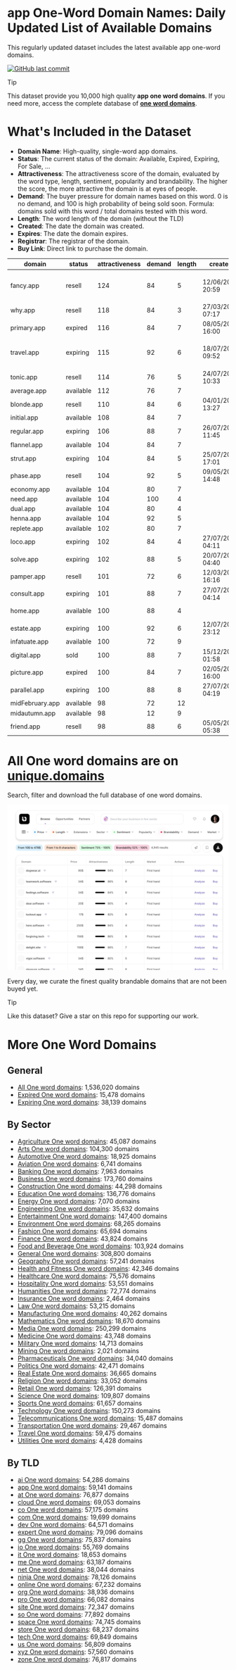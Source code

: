 
# **app One-Word Domain Names**: Daily Updated List of Available Domains

This regularly updated dataset includes the latest available app one-word domains.

[![GitHub last commit](https://img.shields.io/github/last-commit/UniqueDomains/app-oneword-domains.svg?style=flat)]() 

> [!TIP]
> This dataset provide you 10,000 high quality **app one word domains**.
> If you need more, access the complete database of **[one word domains](https://unique.domains?utm_source=github&utm_medium=dataset&utm_campaign=app&utm_content=description.top)**.

# What's Included in the Dataset

- **Domain Name**: High-quality, single-word app domains.
- **Status**: The current status of the domain: Available, Expired, Expiring, For Sale, ...
- **Attractiveness**: The attractiveness score of the domain, evaluated by the word type, length, sentiment, popularity and brandability. The higher the score, the more attractive the domain is at eyes of people.
- **Demand**: The buyer pressure for domain names based on this word. 0 is no demand, and 100 is high probability of being sold soon. Formula: domains sold with this word / total domains tested with this word.
- **Length**: The word length of the domain (without the TLD)
- **Created**: The date the domain was created.
- **Expires**: The date the domain expires.
- **Registrar**: The registrar of the domain.
- **Buy Link**: Direct link to purchase the domain.

| domain          | status    | attractiveness | demand | length | created          | expires          | registrar                                                 | sectors                                |
| --------------- | --------- | -------------- | ------ | ------ | ---------------- | ---------------- | --------------------------------------------------------- | -------------------------------------- |
| fancy.app       | resell    | 124            | 84     | 5      | 12/06/2020 20:59 | 12/06/2026 20:59 | Global Domains International, Inc. DBA DomainCostClub.com | Arts,Fashion,Media                     |
| why.app         | resell    | 118            | 84     | 3      | 27/03/2020 07:17 | 27/03/2026 07:17 | Gandi SAS                                                 | Education,Humanities,Media             |
| primary.app     | expired   | 116            | 84     | 7      | 08/05/2018 16:00 | 08/05/2025 16:00 | Gandi SAS                                                 | Business,Education,Media               |
| travel.app      | expiring  | 115            | 92     | 6      | 18/07/2023 09:52 | 18/07/2025 09:52 | Global Domains International, Inc. DBA DomainCostClub.com | Hospitality,Transportation,Travel      |
| tonic.app       | resell    | 114            | 76     | 5      | 24/07/2023 10:33 | 24/07/2026 10:33 | Dynadot LLC.                                              | Health and Fitness,Medicine,Science    |
| average.app     | available | 112            | 76     | 7      |                  |                  |                                                           | Mathematics                            |
| blonde.app      | resell    | 110            | 84     | 6      | 04/01/2024 13:27 | 04/01/2026 13:27 | Spaceship, Inc.                                           | Fashion,Retail                         |
| initial.app     | available | 108            | 84     | 7      |                  |                  |                                                           | Business,Education,Technology          |
| regular.app     | expiring  | 106            | 88     | 7      | 26/07/2024 11:45 | 26/07/2025 11:45 | Sav.com, LLC                                              | Business,Education,Media               |
| flannel.app     | available | 104            | 84     | 7      |                  |                  |                                                           | Fashion,Hospitality,Retail             |
| strut.app       | expiring  | 104            | 84     | 5      | 25/07/2019 17:01 | 25/07/2025 17:01 | Sav.com, LLC                                              | Arts,Fashion,Media                     |
| phase.app       | resell    | 104            | 92     | 5      | 09/05/2018 14:48 | 09/05/2026 14:48 | Namecheap Inc.                                            | General,Science,Technology             |
| economy.app     | available | 104            | 80     | 7      |                  |                  |                                                           | Business,Finance,Politics              |
| need.app        | available | 104            | 100    | 4      |                  |                  |                                                           | Business,General,Healthcare            |
| dual.app        | available | 104            | 80     | 4      |                  |                  |                                                           | Business,Technology                    |
| henna.app       | available | 104            | 92     | 5      |                  |                  |                                                           | Fashion                                |
| replete.app     | available | 102            | 80     | 7      |                  |                  |                                                           | Education,Media                        |
| loco.app        | expiring  | 102            | 84     | 4      | 27/07/2022 04:11 | 27/07/2025 04:11 | Porkbun LLC                                               | Entertainment                          |
| solve.app       | expiring  | 102            | 88     | 5      | 20/07/2023 04:40 | 20/07/2025 04:40 | Sav.com, LLC                                              | Business,Education,Technology          |
| pamper.app      | resell    | 101            | 72     | 6      | 12/03/2024 16:16 | 12/03/2026 16:16 | Namecheap Inc.                                            | Healthcare,Hospitality,Retail          |
| consult.app     | expiring  | 101            | 88     | 7      | 27/07/2021 04:14 | 27/07/2025 04:14 | Namecheap Inc.                                            | Business,Healthcare,Technology         |
| home.app        | available | 100            | 88     | 4      |                  |                  |                                                           | General,Hospitality,Real Estate,Retail |
| estate.app      | expiring  | 100            | 92     | 6      | 12/07/2023 23:12 | 12/07/2025 23:12 | Sav.com, LLC                                              | Finance,Law,Real Estate                |
| infatuate.app   | available | 100            | 72     | 9      |                  |                  |                                                           | Arts,Humanities                        |
| digital.app     | sold      | 100            | 88     | 7      | 15/12/2023 01:58 | 15/12/2025 01:58 | Dynadot LLC.                                              | Business,Media,Technology              |
| picture.app     | expired   | 100            | 84     | 7      | 02/05/2018 16:00 | 02/05/2025 16:00 | 101domain, Inc.                                           | Arts,Media,Technology                  |
| parallel.app    | expiring  | 100            | 88     | 8      | 27/07/2023 04:19 | 27/07/2025 04:19 | Sav.com, LLC                                              | Mathematics,Science                    |
| midFebruary.app | available | 98             | 72     | 12     |                  |                  |                                                           | General                                |
| midautumn.app   | available | 98             | 12     | 9      |                  |                  |                                                           | General                                |
| friend.app      | resell    | 98             | 88     | 6      | 05/05/2018 05:38 | 05/05/2026 05:38 | GoDaddy.com, LLC                                          | Arts,Education,Humanities              |

# All One word domains are on [unique.domains](https://unique.domains?utm_source=github&utm_medium=dataset&utm_campaign=app&utm_content=description.bottom)

Search, filter and download the full database of one word domains.

[![Access the only remaining good domain names, before your competitors.](https://github.com/UniqueDomains/app-oneword-domains/blob/main/unique.domains.jpg?raw=true)](https://unique.domains?utm_source=github&utm_medium=dataset&utm_campaign=app&utm_content=description.image)

Every day, we curate the finest quality brandable domains that are not been buyed yet.

> [!TIP]
> Like this dataset? Give a star on this repo for supporting our work.

# More One Word Domains

## General

- [All One word domains](https://github.com/UniqueDomains/oneword-domains): 1,536,020 domains
- [Expired One word domains](https://github.com/UniqueDomains/expired-oneword-domains): 15,478 domains
- [Expiring One word domains](https://github.com/UniqueDomains/expiring-oneword-domains): 38,139 domains
## By Sector

- [Agriculture One word domains](https://github.com/UniqueDomains/agriculture-oneword-domains): 45,087 domains
- [Arts One word domains](https://github.com/UniqueDomains/arts-oneword-domains): 104,300 domains
- [Automotive One word domains](https://github.com/UniqueDomains/automotive-oneword-domains): 18,925 domains
- [Aviation One word domains](https://github.com/UniqueDomains/aviation-oneword-domains): 6,741 domains
- [Banking One word domains](https://github.com/UniqueDomains/banking-oneword-domains): 7,963 domains
- [Business One word domains](https://github.com/UniqueDomains/business-oneword-domains): 173,760 domains
- [Construction One word domains](https://github.com/UniqueDomains/construction-oneword-domains): 44,298 domains
- [Education One word domains](https://github.com/UniqueDomains/education-oneword-domains): 136,776 domains
- [Energy One word domains](https://github.com/UniqueDomains/energy-oneword-domains): 7,070 domains
- [Engineering One word domains](https://github.com/UniqueDomains/engineering-oneword-domains): 35,632 domains
- [Entertainment One word domains](https://github.com/UniqueDomains/entertainment-oneword-domains): 147,400 domains
- [Environment One word domains](https://github.com/UniqueDomains/environment-oneword-domains): 68,265 domains
- [Fashion One word domains](https://github.com/UniqueDomains/fashion-oneword-domains): 65,694 domains
- [Finance One word domains](https://github.com/UniqueDomains/finance-oneword-domains): 43,824 domains
- [Food and Beverage One word domains](https://github.com/UniqueDomains/food-and-beverage-oneword-domains): 103,924 domains
- [General One word domains](https://github.com/UniqueDomains/general-oneword-domains): 308,800 domains
- [Geography One word domains](https://github.com/UniqueDomains/geography-oneword-domains): 57,241 domains
- [Health and Fitness One word domains](https://github.com/UniqueDomains/health-and-fitness-oneword-domains): 42,346 domains
- [Healthcare One word domains](https://github.com/UniqueDomains/healthcare-oneword-domains): 75,576 domains
- [Hospitality One word domains](https://github.com/UniqueDomains/hospitality-oneword-domains): 53,551 domains
- [Humanities One word domains](https://github.com/UniqueDomains/humanities-oneword-domains): 72,774 domains
- [Insurance One word domains](https://github.com/UniqueDomains/insurance-oneword-domains): 2,464 domains
- [Law One word domains](https://github.com/UniqueDomains/law-oneword-domains): 53,215 domains
- [Manufacturing One word domains](https://github.com/UniqueDomains/manufacturing-oneword-domains): 40,262 domains
- [Mathematics One word domains](https://github.com/UniqueDomains/mathematics-oneword-domains): 18,670 domains
- [Media One word domains](https://github.com/UniqueDomains/media-oneword-domains): 250,299 domains
- [Medicine One word domains](https://github.com/UniqueDomains/medicine-oneword-domains): 43,748 domains
- [Military One word domains](https://github.com/UniqueDomains/military-oneword-domains): 14,713 domains
- [Mining One word domains](https://github.com/UniqueDomains/mining-oneword-domains): 2,021 domains
- [Pharmaceuticals One word domains](https://github.com/UniqueDomains/pharmaceuticals-oneword-domains): 34,040 domains
- [Politics One word domains](https://github.com/UniqueDomains/politics-oneword-domains): 42,471 domains
- [Real Estate One word domains](https://github.com/UniqueDomains/real-estate-oneword-domains): 36,665 domains
- [Religion One word domains](https://github.com/UniqueDomains/religion-oneword-domains): 33,052 domains
- [Retail One word domains](https://github.com/UniqueDomains/retail-oneword-domains): 126,391 domains
- [Science One word domains](https://github.com/UniqueDomains/science-oneword-domains): 109,807 domains
- [Sports One word domains](https://github.com/UniqueDomains/sports-oneword-domains): 61,657 domains
- [Technology One word domains](https://github.com/UniqueDomains/technology-oneword-domains): 150,273 domains
- [Telecommunications One word domains](https://github.com/UniqueDomains/telecommunications-oneword-domains): 15,487 domains
- [Transportation One word domains](https://github.com/UniqueDomains/transportation-oneword-domains): 29,467 domains
- [Travel One word domains](https://github.com/UniqueDomains/travel-oneword-domains): 59,475 domains
- [Utilities One word domains](https://github.com/UniqueDomains/utilities-oneword-domains): 4,428 domains
## By TLD

- [ai One word domains](https://github.com/UniqueDomains/ai-oneword-domains): 54,286 domains
- [app One word domains](https://github.com/UniqueDomains/app-oneword-domains): 59,141 domains
- [at One word domains](https://github.com/UniqueDomains/at-oneword-domains): 76,877 domains
- [cloud One word domains](https://github.com/UniqueDomains/cloud-oneword-domains): 69,053 domains
- [co One word domains](https://github.com/UniqueDomains/co-oneword-domains): 57,175 domains
- [com One word domains](https://github.com/UniqueDomains/com-oneword-domains): 19,699 domains
- [dev One word domains](https://github.com/UniqueDomains/dev-oneword-domains): 64,571 domains
- [expert One word domains](https://github.com/UniqueDomains/expert-oneword-domains): 79,096 domains
- [gg One word domains](https://github.com/UniqueDomains/gg-oneword-domains): 75,837 domains
- [io One word domains](https://github.com/UniqueDomains/io-oneword-domains): 55,769 domains
- [it One word domains](https://github.com/UniqueDomains/it-oneword-domains): 18,653 domains
- [me One word domains](https://github.com/UniqueDomains/me-oneword-domains): 63,187 domains
- [net One word domains](https://github.com/UniqueDomains/net-oneword-domains): 38,044 domains
- [ninja One word domains](https://github.com/UniqueDomains/ninja-oneword-domains): 78,126 domains
- [online One word domains](https://github.com/UniqueDomains/online-oneword-domains): 67,232 domains
- [org One word domains](https://github.com/UniqueDomains/org-oneword-domains): 38,936 domains
- [pro One word domains](https://github.com/UniqueDomains/pro-oneword-domains): 66,082 domains
- [site One word domains](https://github.com/UniqueDomains/site-oneword-domains): 72,347 domains
- [so One word domains](https://github.com/UniqueDomains/so-oneword-domains): 77,892 domains
- [space One word domains](https://github.com/UniqueDomains/space-oneword-domains): 74,745 domains
- [store One word domains](https://github.com/UniqueDomains/store-oneword-domains): 68,237 domains
- [tech One word domains](https://github.com/UniqueDomains/tech-oneword-domains): 69,849 domains
- [us One word domains](https://github.com/UniqueDomains/us-oneword-domains): 56,809 domains
- [xyz One word domains](https://github.com/UniqueDomains/xyz-oneword-domains): 57,560 domains
- [zone One word domains](https://github.com/UniqueDomains/zone-oneword-domains): 76,817 domains
        